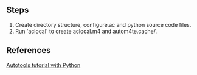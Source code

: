 Steps
-----

1. Create directory structure, configure.ac and python source code files.
2. Run 'aclocal' to create aclocal.m4 and autom4te.cache/.

References
----------

[Autotools tutorial with Python](http://www.micahcarrick.com/tutorials/autotools-tutorial-python-gtk/getting-started.html)

